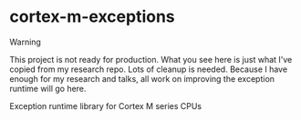 # cortex-m-exceptions

> [!WARNING]
> This project is not ready for production. What you see here is just what I've
> copied from my research repo. Lots of cleanup is needed. Because I have
> enough for my research and talks, all work on improving the exception runtime
> will go here.

Exception runtime library for Cortex M series CPUs

